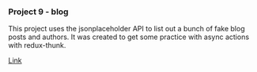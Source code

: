### Project 9 - blog
This project uses the jsonplaceholder API to list out a bunch of fake blog posts and authors. It was created to get some practice with async actions with redux-thunk.

[Link](https://blog-one-delta.vercel.app/)